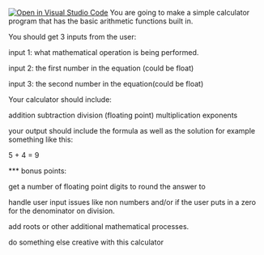 [![Open in Visual Studio Code](https://classroom.github.com/assets/open-in-vscode-2e0aaae1b6195c2367325f4f02e2d04e9abb55f0b24a779b69b11b9e10269abc.svg)](https://classroom.github.com/online_ide?assignment_repo_id=20473626&assignment_repo_type=AssignmentRepo)
You are going to make a simple calculator program that has the basic arithmetic functions built in.

You should get 3 inputs from the user:

input 1: what mathematical operation is being performed.

input 2: the first number in the equation (could be float)

input 3: the second number in the equation(could be float) 

Your calculator should include:

addition
subtraction
division (floating point)
multiplication
exponents
 

your output should include the formula as well as the solution for example something like this:

5 + 4 = 9

 

*** bonus points:

get a number of floating point digits to round the answer to

handle user input issues like non numbers and/or if the user puts in a zero for the denominator on division.

add roots or other additional mathematical processes.

do something else creative with this calculator
